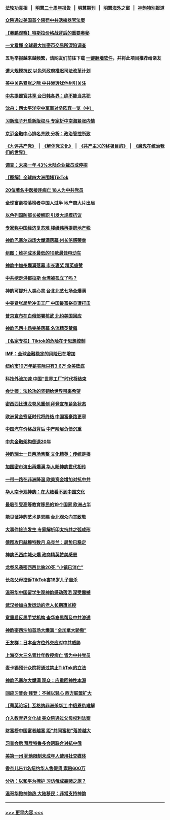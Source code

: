#### [法轮功真相](https://github.com/gfw-breaker/truth/blob/master/README.md?t=0) &nbsp;&nbsp;|&nbsp;&nbsp; [明慧二十周年报告](https://github.com/gfw-breaker/mh-reports/blob/master/README.md?t=0) &nbsp;&nbsp;|&nbsp;&nbsp;[明慧期刊](https://github.com/gfw-breaker/mh-qikan) &nbsp;&nbsp;|&nbsp;&nbsp; [明慧海外之窗](https://github.com/gfw-breaker/mh-news/blob/master/README.md?t=0) &nbsp;&nbsp;|&nbsp;&nbsp; [神韵特别报道](https://github.com/gfw-breaker/mh-news/blob/master/shenyun.md?t=0)
#### [众院通过美国首个惩罚中共活摘器官法案](../pages/nf4514/n13960023.md?t=03290343) 
#### [【秦鹏观察】特斯拉价格战背后的重要奥秘](../pages/nf4514/n13959896.md?t=03290343) 
#### [一文看懂 全球最大加密币交易所深陷调查](../pages/nf4514/n13959821.md?t=03290343) 
#### 五毛举报越来越频繁，请网友们前往下载 [一键翻墙软件](https://github.com/gfw-breaker/ssr-accounts)，并将此项目推荐给亲友
#### [遭大规模抗议 以色列政府推迟司法改革计划](../pages/nf4514/n13959607.md?t=03290343) 
#### [美中关系紧张之际 中共渗透犹他州引关注](../pages/nf4514/n13959687.md?t=03290343) 
#### [中共提器官共享 台日韩各界：绝不能当共犯](../pages/nf4514/n13959694.md?t=03290343) 
#### [沈舟：西太平洋空中军事对垒阵容一览（中）](../pages/nf4514/n13959099.md?t=03290343) 
#### [习新班子开启新版权斗 专家析中南海紧张内情](../pages/nf4514/n13959588.md?t=03290343) 
#### [京沪金融中心排名齐跌 分析：政治管控所致](../pages/nf4514/n13959812.md?t=03290343) 
#### [《九评共产党》](https://github.com/begood0513/9ping.md/blob/master/README.md) &nbsp;|&nbsp; [《解体党文化》](../../../../jtdwh.md/blob/master/README.md)  &nbsp;|&nbsp; [《共产主义的终极目的》](../../../../gczydzjmd.md/blob/master/README.md) &nbsp;|&nbsp; [《魔鬼在统治我们的世界》](../../../../mgztzwmdsj.md/blob/master/README.md) 
#### [调查：未来一年 43%大陆企业裁员或停招](../pages/nf4514/n13959534.md?t=03290343) 
#### [【图解】全球四大洲围堵TikTok](../pages/nf4514/n13959789.md?t=03290343) 
#### [20位著名中医接连病亡 18人为中共党员](../pages/nf4514/n13959735.md?t=03290343) 
#### [全球富豪榜落榜者中国人过半 地产商大片出局](../pages/nf4514/n13959779.md?t=03290343) 
#### [以色列国防部长被解职 引发大规模抗议](../pages/nf4514/n13959294.md?t=03290343) 
#### [专家称中国经济复苏难 楼继伟再提房地产税](../pages/nf4514/n13959391.md?t=03290343) 
#### [神韵巴塞尔四场大爆满落幕 州长倍感荣幸](../pages/nf4514/n13959190.md?t=03290343) 
#### [组图：维护成本最低的10款最佳电动车](../pages/nf4514/n13950426.md?t=03290343) 
#### [神韵中加州爆满落幕 市长褒奖 精英盛赞](../pages/nf4514/n13959524.md?t=03290343) 
#### [中共挖走洪都拉斯 台湾被孤立了吗？](../pages/nf4514/n13959065.md?t=03290343) 
#### [神韵可提升人类心灵 台北北艺七场全爆满](../pages/nf4514/n13959152.md?t=03290343) 
#### [中美紧张局势冲击工厂 中国最富裕县遭打击](../pages/nf4514/n13959039.md?t=03290343) 
#### [普京宣布在白俄部署核武 北约美国回应](../pages/nf4514/n13958997.md?t=03290343) 
#### [神韵巴西十场完美落幕 名流精英赞佩](../pages/nf4514/n13959094.md?t=03290343) 
#### [【名家专栏】Tiktok的危险在于思想控制](../pages/nf4514/n13958944.md?t=03290343) 
#### [IMF：全球金融稳定的风险已在增加](../pages/nf4514/n13958937.md?t=03290343) 
#### [纽约市10万年薪实际只有3.6万 全美垫底](../pages/nf4514/n13958497.md?t=03290343) 
#### [科技外流加速 中国“世界工厂”时代将结束](../pages/nf4514/n13958477.md?t=03290343) 
#### [会计师：法轮功的坚韧给世界带来希望](../pages/nf4514/n13958448.md?t=03290343) 
#### [密西西比遭龙卷风重创 拜登宣布紧急状态](../pages/nf4514/n13958862.md?t=03290343) 
#### [欧洲黄金签证时代将终结 中国富豪路更窄](../pages/nf4514/n13958911.md?t=03290343) 
#### [中国汽车价格战背后 中产阶层负债沉重](../pages/nf4514/n13958948.md?t=03290343) 
#### [中共金融架构倒退20年](../pages/nf4514/n13958819.md?t=03290343) 
#### [神韵瑞士一日两场售罄 文化精英：传统是根](../pages/nf4514/n13958753.md?t=03290343) 
#### [加国密市演出再爆满 华人盼神韵世代相传](../pages/nf4514/n13958714.md?t=03290343) 
#### [一带一路在非洲降温 欧美资金增加对抗中共](../pages/nf4514/n13958585.md?t=03290343) 
#### [华人南卡观神韵：在大陆看不到中国文化](../pages/nf4514/n13958827.md?t=03290343) 
#### [最吸引受高等教育移民的19个国家 欧洲占半](../pages/nf4514/n13940435.md?t=03290343) 
#### [能见证神韵艺术是恩赐 台北观众向其致敬](../pages/nf4514/n13958507.md?t=03290343) 
#### [大事件接连发生 专家解析印太抗共之弧成形](../pages/nf4514/n13958409.md?t=03290343) 
#### [俄围攻巴赫穆特数月 乌克兰：局势已稳定](../pages/nf4514/n13958317.md?t=03290343) 
#### [神韵巴西库城火爆 政商精英赞美感恩](../pages/nf4514/n13958349.md?t=03290343) 
#### [龙卷风袭密西西比逾20死 “小镇已消亡”](../pages/nf4514/n13958331.md?t=03290343) 
#### [长岛父母控诉TikTok害16岁儿子自杀](../pages/nf4514/n13958082.md?t=03290343) 
#### [温哥华中国留学生观神韵感动落泪 深受震撼](../pages/nf4514/n13958320.md?t=03290343) 
#### [武汉参加白发运动的老人长期遭监控](../pages/nf4514/n13958205.md?t=03290343) 
#### [意重启反黑手党机构 查华裔黑帮及中共渗透](../pages/nf4514/n13958232.md?t=03290343) 
#### [神韵密西沙加首场大爆满 “全加拿大骄傲”](../pages/nf4514/n13958152.md?t=03290343) 
#### [王友群：日本全方位外交应对中共威胁](../pages/nf4514/n13957903.md?t=03290343) 
#### [上海交大三名青壮年教授病亡 皆为中共党员](../pages/nf4514/n13958134.md?t=03290343) 
#### [麦卡锡预计众院将通过禁止TikTok的立法](../pages/nf4514/n13958001.md?t=03290343) 
#### [神韵巴塞尔大爆满 观众：应重回神性本源](../pages/nf4514/n13958048.md?t=03290343) 
#### [回应习普会 拜登：不掉以轻心 西方联盟扩大](../pages/nf4514/n13957992.md?t=03290343) 
#### [【菁英论坛】瓦格纳非洲杀华工 中俄恩仇难解](../pages/nf4514/n13957888.md?t=03290343) 
#### [介入教育界文化战 美众院通过父母权利法案](../pages/nf4514/n13957874.md?t=03290343) 
#### [财富榜中国富者越富 距“共同富裕”落差越大](../pages/nf4514/n13957890.md?t=03290343) 
#### [习普会后 拜登特鲁多会晤联合对抗中俄](../pages/nf4514/n13957812.md?t=03290343) 
#### [美第一州 犹他限制未成年人使用社交媒体](../pages/nf4514/n13957739.md?t=03290343) 
#### [香奈儿告11名纽约华人售假货 索赔600万](../pages/nf4514/n13957344.md?t=03290343) 
#### [分析：以和平为掩护 习访俄成豪赌之旅？](../pages/nf4514/n13957184.md?t=03290343) 
#### [温哥华掀神韵热 大陆移民：非常支持神韵](../pages/nf4514/n13957762.md?t=03290343) 

----
#### [ >>> 更早内容 <<< ](../indexes/nf4514-earlier.md)

